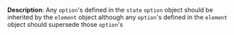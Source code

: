 __Description__: Any `option`'s defined in the `state` `option` object should be inherited by the `element` object although any `option`'s defined in the `element` object should supersede those `option`'s